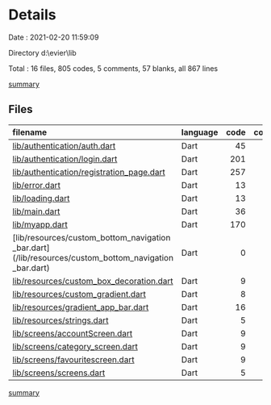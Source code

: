 # Details

Date : 2021-02-20 11:59:09

Directory d:\evier\lib

Total : 16 files,  805 codes, 5 comments, 57 blanks, all 867 lines

[summary](results.md)

## Files
| filename | language | code | comment | blank | total |
| :--- | :--- | ---: | ---: | ---: | ---: |
| [lib/authentication/auth.dart](/lib/authentication/auth.dart) | Dart | 45 | 1 | 6 | 52 |
| [lib/authentication/login.dart](/lib/authentication/login.dart) | Dart | 201 | 2 | 10 | 213 |
| [lib/authentication/registration_page.dart](/lib/authentication/registration_page.dart) | Dart | 257 | 2 | 9 | 268 |
| [lib/error.dart](/lib/error.dart) | Dart | 13 | 0 | 2 | 15 |
| [lib/loading.dart](/lib/loading.dart) | Dart | 13 | 0 | 2 | 15 |
| [lib/main.dart](/lib/main.dart) | Dart | 36 | 0 | 5 | 41 |
| [lib/myapp.dart](/lib/myapp.dart) | Dart | 170 | 0 | 7 | 177 |
| [lib/resources/custom_bottom_navigation _bar.dart](/lib/resources/custom_bottom_navigation _bar.dart) | Dart | 0 | 0 | 2 | 2 |
| [lib/resources/custom_box_decoration.dart](/lib/resources/custom_box_decoration.dart) | Dart | 9 | 0 | 2 | 11 |
| [lib/resources/custom_gradient.dart](/lib/resources/custom_gradient.dart) | Dart | 8 | 0 | 2 | 10 |
| [lib/resources/gradient_app_bar.dart](/lib/resources/gradient_app_bar.dart) | Dart | 16 | 0 | 2 | 18 |
| [lib/resources/strings.dart](/lib/resources/strings.dart) | Dart | 5 | 0 | 1 | 6 |
| [lib/screens/accountScreen.dart](/lib/screens/accountScreen.dart) | Dart | 9 | 0 | 2 | 11 |
| [lib/screens/category_screen.dart](/lib/screens/category_screen.dart) | Dart | 9 | 0 | 2 | 11 |
| [lib/screens/favouritescreen.dart](/lib/screens/favouritescreen.dart) | Dart | 9 | 0 | 2 | 11 |
| [lib/screens/screens.dart](/lib/screens/screens.dart) | Dart | 5 | 0 | 1 | 6 |

[summary](results.md)